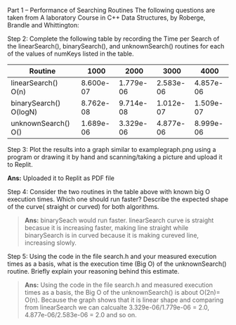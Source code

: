 Part 1 – Performance of Searching Routines
The following questions are taken from A laboratory Course in C++ Data Structures, by Roberge, Brandle and Whittington:

Step 2: Complete the following table by recording the Time per Search of the linearSearch(), binarySearch(), and unknownSearch() routines for each of the values of numKeys listed in the table.

| Routine | 1000| 2000  | 3000 | 4000 | 
| ---     | ----|----   | ---  | ---  |
| linearSearch() O(n) |   8.600e-07|1.779e-06   |   2.583e-06|4.857e-06 |
| binarySearch() O(logN) |8.762e-08  |9.714e-08   |1.012e-07  |1.509e-07   |
| unknownSearch() O()|1.689e-06     |3.329e-06   |4.877e-06   |8.999e-06   |


Step 3: Plot the results into a graph similar to examplegraph.png using a program or drawing it by hand and scanning/taking a picture and upload it to Replit.

**Ans:** Uploaded it to Replit as PDF file

Step 4: Consider the two routines in the table above with known big O execution times. Which one should run faster? Describe the expected shape of the curve( straight or curved) for both algorithms.

> **Ans:** binarySeach would run faster. linearSearch curve is straight becasue it is increasing faster, making line straight while binarySearch is in curved because it is making cureved line, increasing slowly.

Step 5: Using the code in the file search.h and your measured execution times as a basis, what is the execution time (Big O) of the unknownSearch() routine.  Briefly explain your reasoning behind this estimate.

> **Ans:** Using the code in the file search.h and measured execution times as a basis, the Big O of the unknownSearch() is about O(2n)= O(n). Because the graph shows that it is linear shape and comparing from linearSearch we can calcualte 3.329e-06/1.779e-06 = 2.0, 4.877e-06/2.583e-06 = 2.0 and so on.